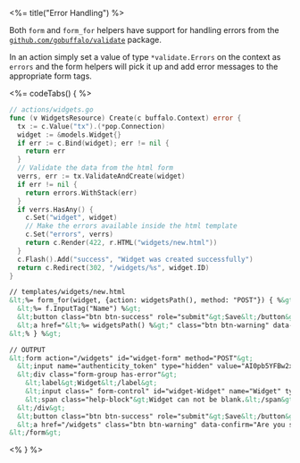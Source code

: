 <%= title("Error Handling") %>

Both `form` and `form_for` helpers have support for handling errors from the [`github.com/gobuffalo/validate`](https://github.com/gobuffalo/validate) package.

In an action simply set a value of type `*validate.Errors` on the context as `errors` and the form helpers will pick it up and add error messages to the appropriate form tags.

<%= codeTabs() { %>
```go
// actions/widgets.go
func (v WidgetsResource) Create(c buffalo.Context) error {
  tx := c.Value("tx").(*pop.Connection)
  widget := &models.Widget{}
  if err := c.Bind(widget); err != nil {
    return err
  }
  // Validate the data from the html form
  verrs, err := tx.ValidateAndCreate(widget)
  if err != nil {
    return errors.WithStack(err)
  }
  if verrs.HasAny() {
    c.Set("widget", widget)
    // Make the errors available inside the html template
    c.Set("errors", verrs)
    return c.Render(422, r.HTML("widgets/new.html"))
  }
  c.Flash().Add("success", "Widget was created successfully")
  return c.Redirect(302, "/widgets/%s", widget.ID)
}
```

```html
// templates/widgets/new.html
&lt;%= form_for(widget, {action: widgetsPath(), method: "POST"}) { %&gt;
  &lt;%= f.InputTag("Name") %&gt;
  &lt;button class="btn btn-success" role="submit"&gt;Save&lt;/button&gt;
  &lt;a href="&lt;%= widgetsPath() %&gt;" class="btn btn-warning" data-confirm="Are you sure?"&gt;Cancel&lt;/a&gt;
&lt;% } %&gt;
```

```html
// OUTPUT
&lt;form action="/widgets" id="widget-form" method="POST"&gt;
  &lt;input name="authenticity_token" type="hidden" value="AI0pb5YFBw2xU/EfcS6FaEOwTLWaGv58Y+w0ArfJoknfqu7l/j6tRLWybbcm+YZqXbBmi7f80l3Sf0WfnR7COA=="&gt;
  &lt;div class="form-group has-error"&gt;
    &lt;label&gt;Widget&lt;/label&gt;
    &lt;input class=" form-control" id="widget-Widget" name="Widget" type="text" value=""&gt;
    &lt;span class="help-block"&gt;Widget can not be blank.&lt;/span&gt;
  &lt;/div&gt;
  &lt;button class="btn btn-success" role="submit"&gt;Save&lt;/button&gt;
  &lt;a href="/widgets" class="btn btn-warning" data-confirm="Are you sure?"&gt;Cancel&lt;/a&gt;
&lt;/form&gt;
```
<% } %>

